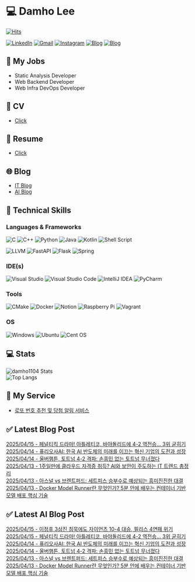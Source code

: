 
# 💻 Damho Lee

[![Hits](https://hits.seeyoufarm.com/api/count/incr/badge.svg?url=https%3A%2F%2Fgithub.com%2Fdamho1104&count_bg=%233D9CC8&title_bg=%23555555&icon=&icon_color=%23E7E7E7&title=hits&edge_flat=false)](https://hits.seeyoufarm.com)  

[![LinkedIn](https://img.shields.io/badge/Linkedin-%230077B5.svg?style=flat&logo=linkedin&logoColor=white)](https://www.linkedin.com/in/damho1104/)
[![Gmail](https://img.shields.io/badge/Gmail-D14836?style=flat&logo=gmail&logoColor=white)](mailto:damho1104@gmail.com)
[![Instagram](https://img.shields.io/badge/Instargram-%23E4405F.svg?style=flat&logo=Instagram&logoColor=white)](https://www.instagram.com/damho1104/)
[![Blog](https://img.shields.io/badge/Blog-%23000000.svg?style=flat&logo=Tistory&logoColor=white)](https://dmomo.co.kr/)
[![Blog](https://img.shields.io/badge/Blog-%23000000.svg?style=flat&logo=WordPress&logoColor=white)](https://blog.ai.dmomo.co.kr/)

## 📃 My Jobs
- Static Analysis Developer
- Web Backend Developer
- Web Infra DevOps Developer

## 📰 CV
- [Click](https://resume.dmomo.net/damho.lee/resume)  

## 📘 Resume
- [Click](https://damho1104.notion.site/8af3191b9815406d95708d9a0cea5a9e)  

## 🌐 Blog
- [IT Blog](https://dmomo.co.kr/)
- [AI Blog](https://blog.ai.dmomo.co.kr/)

## 💪 Technical Skills
### Languages & Frameworks
![C](https://img.shields.io/badge/c-%2300599C.svg?style=flat&logo=c&logoColor=white)
![C++](https://img.shields.io/badge/c++-%2300599C.svg?style=flat&logo=c%2B%2B&logoColor=white)
![Python](https://img.shields.io/badge/Python-3776AB.svg?&style=flat&logo=Python&logoColor=white)
![Java](https://img.shields.io/badge/java-%23ED8B00.svg?style=flat&logo=openjdk&logoColor=white)
![Kotlin](https://img.shields.io/badge/Kotlin-%237F52FF.svg?style=flat&logo=Kotlin&logoColor=white)
![Shell Script](https://img.shields.io/badge/Shell_script-%23121011.svg?style=flat&logo=gnu-bash&logoColor=white)  
  
![LLVM](https://img.shields.io/badge/LLVM/Clang-000B1D.svg?&style=flat&logo=LLVM&logoColor=white)
![FastAPI](https://img.shields.io/badge/FastAPI-005571?style=flat&logo=fastapi)
![Flask](https://img.shields.io/badge/Flask-%23000.svg?style=flat&logo=flask&logoColor=white)
![Spring](https://img.shields.io/badge/Springboot-%236DB33F.svg?style=flat&logo=spring&logoColor=white)
  
  
### IDE(s)
![Visual Studio](https://img.shields.io/badge/Visual%20Studio-5C2D91.svg?style=flat&logo=visual-studio&logoColor=white) 
![Visual Studio Code](https://img.shields.io/badge/Visual%20Studio%20Code-0078d7.svg?style=flat&logo=visual-studio-code&logoColor=white)
![IntelliJ IDEA](https://img.shields.io/badge/IntelliJIDEA-000000.svg?style=flat&logo=intellij-idea&logoColor=white) 
![PyCharm](https://img.shields.io/badge/PyCharm-143?style=flat&logo=pycharm&logoColor=black&color=black&labelColor=green) 


### Tools
![CMake](https://img.shields.io/badge/CMake-%23008FBA.svg?style=flat&logo=cmake&logoColor=white)
![Docker](https://img.shields.io/badge/docker-%230db7ed.svg?style=flat&logo=docker&logoColor=white)
![Notion](https://img.shields.io/badge/Notion-%23000000.svg?style=flat&logo=notion&logoColor=white)
![Raspberry Pi](https://img.shields.io/badge/-RaspberryPi-C51A4A?style=flat&logo=Raspberry-Pi)
![Vagrant](https://img.shields.io/badge/Vagrant-%231563FF.svg?style=flat&logo=vagrant&logoColor=white)


### OS
![Windows](https://img.shields.io/badge/Windows-0078D6?style=flat&logo=windows&logoColor=white)
![Ubuntu](https://img.shields.io/badge/Ubuntu-E95420?style=flat&logo=ubuntu&logoColor=white)
![Cent OS](https://img.shields.io/badge/Cent%20OS-002260?style=flat&logo=centos&logoColor=F0F0F0)


## :computer: Stats
![damho1104 Stats](https://github-readme-stats.vercel.app/api?username=damho1104&hide=issues&show_icons=true&theme=dark)  
![Top Langs](https://github-readme-stats.vercel.app/api/top-langs/?username=damho1104&layout=compact&theme=dark)


## 📣 My Service
- [로또 번호 추천 및 당첨 알림 서비스](https://lotto.dmomo.co.kr/)  


## ✅ Latest Blog Post

[2025/04/15 - 페널티킥 드라마! 아틀레티코, 바야돌리드에 4-2 역전승... 3위 굳히기](https://dmomo.co.kr/304) <br/>
[2025/04/14 - 퓨리오사AI: 한국 AI 반도체의 미래를 이끄는 혁신 기업의 도전과 성장](https://dmomo.co.kr/303) <br/>
[2025/04/14 - 울버햄튼, 토트넘 4-2 격파: 손흥민 없는 토트넘 무너졌다](https://dmomo.co.kr/302) <br/>
[2025/04/13 - 1주일만에 클라우드 자격증 취득? AI와 보안이 주도하는 IT 트렌드 총정리](https://dmomo.co.kr/301) <br/>
[2025/04/13 - 아스널 vs 브렌트퍼드: 세트피스 승부수로 예상되는 흥미진진한 대결](https://dmomo.co.kr/300) <br/>
[2025/04/13 - Docker Model Runner란 무엇인가? 5분 안에 배우는 컨테이너 기반 모델 배포 핵심 기술](https://dmomo.co.kr/299) <br/>

## ✅ Latest AI Blog Post
[2025/04/15 - 이정후 3삼진 침묵에도 자이언츠 10-4 대승, 필리스 4연패 위기](https://blog.ai.dmomo.co.kr/trend/1627) <br/>
[2025/04/15 - 페널티킥 드라마! 아틀레티코, 바야돌리드에 4-2 역전승… 3위 굳히기](https://blog.ai.dmomo.co.kr/trend/1624) <br/>
[2025/04/14 - 퓨리오사AI: 한국 AI 반도체의 미래를 이끄는 혁신 기업의 도전과 성장](https://blog.ai.dmomo.co.kr/trend/1621) <br/>
[2025/04/14 - 울버햄튼, 토트넘 4-2 격파: 손흥민 없는 토트넘 무너졌다](https://blog.ai.dmomo.co.kr/trend/1618) <br/>
[2025/04/13 - 아스널 vs 브렌트퍼드: 세트피스 승부수로 예상되는 흥미진진한 대결](https://blog.ai.dmomo.co.kr/trend/1615) <br/>
[2025/04/13 - Docker Model Runner란 무엇인가? 5분 안에 배우는 컨테이너 기반 모델 배포 핵심 기술](https://blog.ai.dmomo.co.kr/tech/1612) <br/>
